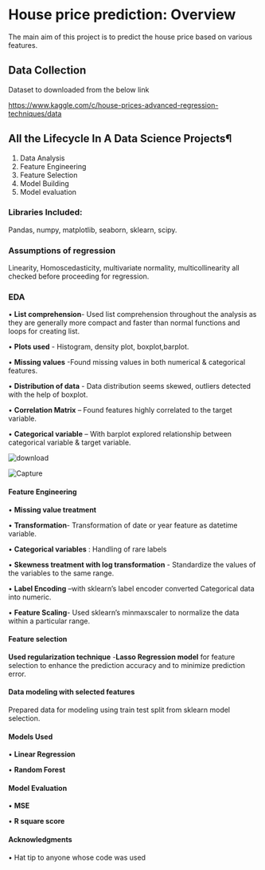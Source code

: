 # House price prediction: Overview
The main aim of this project is to predict the house price based on various features.
## Data Collection
Dataset to downloaded from the below link

<https://www.kaggle.com/c/house-prices-advanced-regression-techniques/data>
## All the Lifecycle In A Data Science Projects¶
1.	Data Analysis
2.	Feature Engineering
3.	Feature Selection
4.	Model Building
5.	Model evaluation
### Libraries Included:
Pandas, numpy, matplotlib, seaborn, sklearn, scipy.

###  Assumptions of regression
Linearity, Homoscedasticity, multivariate normality, multicollinearity all checked before proceeding for regression.

### EDA
•	**List comprehension**- Used list comprehension throughout the analysis as they are generally more compact and faster than normal functions and loops for creating list.

•	**Plots used** - Histogram, density plot, boxplot,barplot.

•	**Missing values** -Found missing values in both numerical & categorical features.

•	**Distribution of data** - Data distribution seems skewed, outliers detected with the help of boxplot.

•	**Correlation Matrix** – Found features highly correlated to the target variable.

•	**Categorical variable** – With barplot explored relationship between categorical variable & target variable.

![download](https://user-images.githubusercontent.com/66988391/93751140-3c587200-fc1a-11ea-96d2-fa6e67503122.png)

![Capture](https://user-images.githubusercontent.com/66988391/93751586-f059fd00-fc1a-11ea-9ba5-07cc8e467a4a.PNG)





#### Feature Engineering

•	**Missing value treatment**

•	**Transformation**- Transformation of date or year feature as datetime variable. 

•	**Categorical variables** : Handling of rare labels

•	**Skewness treatment with log transformation** - Standardize the values of the variables to the same range.

•	**Label Encoding** –with sklearn’s label encoder converted Categorical data into numeric.

•	**Feature Scaling**- Used sklearn’s minmaxscaler to normalize the data within a particular range.


#### Feature selection

**Used regularization technique** -**Lasso Regression model** for feature selection to enhance the prediction accuracy and to minimize prediction error.


#### Data modeling with selected features

Prepared data for modeling using train test split from sklearn model selection.

#### Models Used

• **Linear Regression**

• **Random Forest**


#### Model Evaluation
• **MSE**

• **R square score**

	



#### Acknowledgments
• Hat tip to anyone whose code was used


















